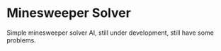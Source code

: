 # Minesweeper Solver

Simple minesweeper solver AI, still under development, still have some problems. 
